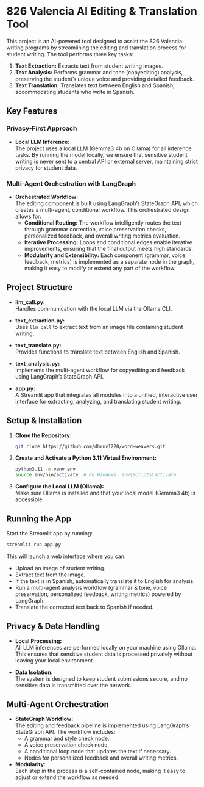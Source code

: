 # 826 Valencia AI Editing & Translation Tool

This project is an AI-powered tool designed to assist the 826 Valencia writing programs by streamlining the editing and translation process for student writing. The tool performs three key tasks:

1. **Text Extraction:** Extracts text from student writing images.
2. **Text Analysis:** Performs grammar and tone (copyediting) analysis, preserving the student’s unique voice and providing detailed feedback.
3. **Text Translation:** Translates text between English and Spanish, accommodating students who write in Spanish.

## Key Features

### Privacy-First Approach
- **Local LLM Inference:**  
  The project uses a local LLM (Gemma3 4b on Ollama) for all inference tasks. By running the model locally, we ensure that sensitive student writing is never sent to a central API or external server, maintaining strict privacy for student data.

### Multi-Agent Orchestration with LangGraph
- **Orchestrated Workflow:**  
  The editing component is built using LangGraph’s StateGraph API, which creates a multi-agent, conditional workflow. This orchestrated design allows for:
  - **Conditional Routing:** The workflow intelligently routes the text through grammar correction, voice preservation checks, personalized feedback, and overall writing metrics evaluation.
  - **Iterative Processing:** Loops and conditional edges enable iterative improvements, ensuring that the final output meets high standards.
  - **Modularity and Extensibility:** Each component (grammar, voice, feedback, metrics) is implemented as a separate node in the graph, making it easy to modify or extend any part of the workflow.

## Project Structure

- **llm_call.py:**  
  Handles communication with the local LLM via the Ollama CLI.

- **text_extraction.py:**  
  Uses `llm_call` to extract text from an image file containing student writing.

- **text_translate.py:**  
  Provides functions to translate text between English and Spanish.

- **text_analysis.py:**  
  Implements the multi-agent workflow for copyediting and feedback using LangGraph’s StateGraph API.

- **app.py:**  
  A Streamlit app that integrates all modules into a unified, interactive user interface for extracting, analyzing, and translating student writing.

## Setup & Installation

1. **Clone the Repository:**

   ```bash
   git clone https://github.com/dhruv1220/word-weavers.git
   ```

2. **Create and Activate a Python 3.11 Virtual Environment:**

   ```bash
   python3.11 -m venv env
   source env/bin/activate  # On Windows: env\Scripts\activate
   ```

3. **Configure the Local LLM (Ollama):**  
   Make sure Ollama is installed and that your local model (Gemma3 4b) is accessible.

## Running the App

Start the Streamlit app by running:

```bash
streamlit run app.py
```

This will launch a web interface where you can:

- Upload an image of student writing.
- Extract text from the image.
- If the text is in Spanish, automatically translate it to English for analysis.
- Run a multi-agent analysis workflow (grammar & tone, voice preservation, personalized feedback, writing metrics) powered by LangGraph.
- Translate the corrected text back to Spanish if needed.

## Privacy & Data Handling

- **Local Processing:**  
  All LLM inferences are performed locally on your machine using Ollama. This ensures that sensitive student data is processed privately without leaving your local environment.

- **Data Isolation:**  
  The system is designed to keep student submissions secure, and no sensitive data is transmitted over the network.

## Multi-Agent Orchestration

- **StateGraph Workflow:**  
  The editing and feedback pipeline is implemented using LangGraph’s StateGraph API. The workflow includes:
  - A grammar and style check node.
  - A voice preservation check node.
  - A conditional loop node that updates the text if necessary.
  - Nodes for personalized feedback and overall writing metrics.
- **Modularity:**  
  Each step in the process is a self-contained node, making it easy to adjust or extend the workflow as needed.

